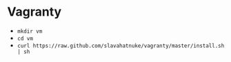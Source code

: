 # Vagranty

* `mkdir vm`
* `cd vm`
* `curl https://raw.github.com/slavahatnuke/vagranty/master/install.sh | sh`